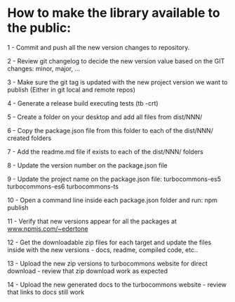 # How to make the library available to the public:

1 - Commit and push all the new version changes to repository.

2 - Review git changelog to decide the new version value based on the GIT changes: minor, major, ...

3 - Make sure the git tag is updated with the new project version we want to publish
	(Either in git local and remote repos)

4 - Generate a release build executing tests (tb -crt)

5 - Create a folder on your desktop and add all files from dist/NNN/

6 - Copy the package.json file from this folder to each of the dist/NNN/ created folders

7 - Add the readme.md file if exists to each of the dist/NNN/ folders

8 - Update the version number on the package.json file

9 - Update the project name on the package.json file:
	turbocommons-es5
	turbocommons-es6
	turbocommons-ts

10 - Open a command line inside each package.json folder and run:
	npm publish
	
11 - Verify that new versions appear for all the packages at www.npmjs.com/~edertone

12 - Get the downloadable zip files for each target and update the files inside with the new versions
	- docs, readme, compiled code, etc..
	
13 - Upload the new zip versions to turbocommons website for direct download
	- review that zip download work as expected

14 - Upload the new generated docs to the turbocommons website
	- review that links to docs still work
